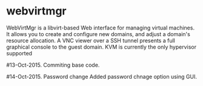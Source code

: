 # webvirtmgr
WebVirtMgr is a libvirt-based Web interface for managing virtual machines. It allows you to create and configure new domains, and adjust a domain's resource allocation. A VNC viewer over a SSH tunnel presents a full graphical console to the guest domain. KVM is currently the only hypervisor supported

#13-Oct-2015. Commiting base code.

#14-Oct-2015. Password change
Added password chnage option using GUI.